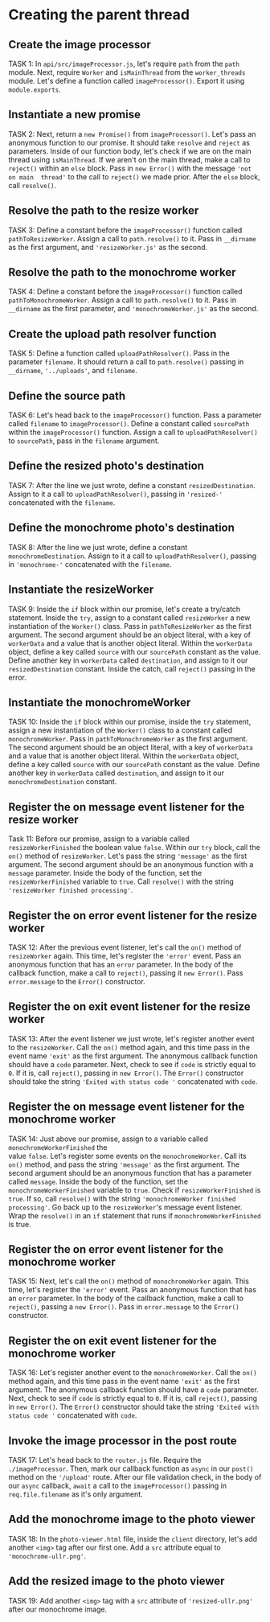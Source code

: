 # Creating the parent thread

## Create the image processor
TASK 1:
In `api/src/imageProcessor.js`, let's require `path` from the `path` module.
Next, require `Worker` and `isMainThread` from the `worker_threads` module.
Let's define a function called `imageProcessor()`. Export it using 
`module.exports`.

## Instantiate a new promise
TASK 2:
Next, return a `new Promise()` from `imageProcessor()`. Let's pass an anonymous 
function to our promise. It should take `resolve` and `reject` as parameters.
Inside of our function body, let's check if we are on the main thread using 
`isMainThread`. If we aren't on the main thread, make a call to `reject()` 
within an `else` block. Pass in `new Error()` with the message `'not on main 
thread'` to the call to `reject()` we made prior. After the `else` block, call
`resolve()`. 

## Resolve the path to the resize worker
TASK 3:
Define a constant before the `imageProcessor()` function called 
`pathToResizeWorker`. Assign a call to `path.resolve()` to it. Pass in 
`__dirname` as the first argument, and `'resizeWorker.js'` as the second. 

## Resolve the path to the monochrome worker
TASK 4:
Define a constant before the `imageProcessor()` function called 
`pathToMonochromeWorker`. Assign a call to `path.resolve()` to it. Pass in 
`__dirname` as the first parameter, and `'monochromeWorker.js'` as the second. 

## Create the upload path resolver function
TASK 5:
Define a function called `uploadPathResolver()`. Pass in the parameter `filename`.
 It should return a call to `path.resolve()` passing in `__dirname`,
`'../uploads'`, and `filename`.

## Define the source path
TASK 6:
Let's head back to the `imageProcessor()` function. Pass a parameter called `filename` to `imageProcessor()`. 
Define a constant called `sourcePath` within the `imageProcessor()` function. Assign a call to 
`uploadPathResolver()` to `sourcePath`, pass in the `filename` argument.

## Define the resized photo's destination
TASK 7:
After the line we just wrote, define a constant `resizedDestination`. Assign to it a call to `uploadPathResolver()`, 
passing in `'resized-'` concatenated with the `filename`.


## Define the monochrome photo's destination
TASK 8:
After the line we just wrote, define a constant `monochromeDestination`. Assign to it a call to `uploadPathResolver()`,
passing in `'monochrome-'` concatenated with the `filename`.

## Instantiate the resizeWorker
TASK 9:
Inside the `if` block within our promise, let's create a try/catch statement.
Inside the `try`, assign to a constant called `resizeWorker` a new instantiation 
of the `Worker()` class. Pass in `pathToResizeWorker` as the first argument. The 
second argument should be an object literal, with a key of `workerData` and a 
value that is another object literal. Within the `workerData` object, define a 
key called `source` with our `sourcePath` constant as the value. Define another 
key in `workerData` called `destination`, and assign to it our `resizedDestination` 
constant. Inside the catch, call `reject()` passing in the error.

## Instantiate the monochromeWorker
TASK 10:
Inside the `if` block within our promise, inside the `try` statement, assign a new 
instantiation of the `Worker()` class to a constant called `monochromeWorker`. 
Pass in `pathToMonochromeWorker` as the first argument. The second argument 
should be an object literal, with a key of `workerData` and a value that is 
another object literal. Within the `workerData` object, define a key called 
`source` with our `sourcePath` constant as the value. Define another key in 
`workerData` called `destination`, and assign to it our `monochromeDestination` 
constant.

## Register the on message event listener for the resize worker
Task 11:
Before our promise, assign to a variable called `resizeWorkerFinished` the boolean 
value `false`. Within our `try` block, call the `on()` method of `resizeWorker`. 
Let's pass the string `'message'` as the first argument. The second argument 
should be an anonymous function with a `message` parameter. Inside 
the body of the function, set the `resizeWorkerFinished` variable to `true`.
Call `resolve()` with the string `'resizeWorker finished processing'`.

## Register the on error event listener for the resize worker
TASK 12:
After the previous event listener, let's call the `on()` method of `resizeWorker` again. 
This time, let's register the `'error'` event. Pass an anonymous function that has an `error` parameter.
 In the body of the callback function, make a call to `reject()`, passing it `new Error()`.
 Pass `error.message` to the `Error()` constructor.

## Register the on exit event listener for the resize worker
TASK 13:
After the event listener we just wrote, let's register another event to the `resizeWorker`. Call the `on()` method again, and this time pass in the event name `'exit'` as the first argument. The anonymous callback function should have a `code` parameter. Next, check to see if `code` is strictly equal to `0`. If it is, call `reject()`, passing in `new Error()`. The `Error()` constructor should take the string `'Exited with status code '` concatenated with `code`.


## Register the on message event listener for the monochrome worker
TASK 14:
Just above our promise, assign to a variable called `monochromeWorkerFinished` the  
value `false`. Let's register some events on the `monochromeWorker`. Call its 
`on()` method, and pass the string `'message'` as the first argument. The second 
argument should be an anonymous function that has a parameter called 
`message`. Inside the body of the function, set the `monochromeWorkerFinished` 
variable to `true`. Check if `resizeWorkerFinished` is `true`. If so, call 
`resolve()` with the string `'monochromeWorker finished processing'`. Go back up 
to the `resizeWorker`'s message event listener. Wrap the `resolve()` in an `if` 
statement that runs if `monochromeWorkerFinished` is true.

## Register the on error event listener for the monochrome worker
TASK 15:
Next, let's call the `on()` method of `monochromeWorker` again. This time, let's 
register the `'error'` event. Pass an anonymous function that has an `error` parameter.
In the body of the callback function, make a call to `reject()`, 
passing a `new Error()`. Pass in `error.message` to the `Error()` constructor.

## Register the on exit event listener for the monochrome worker
TASK 16:
Let's register another event to the `monochromeWorker`. Call the `on()` method 
again, and this time pass in the event name `'exit'` as the first argument. The 
anonymous callback function should have a `code` parameter. Next, check to 
see if `code` is strictly equal to `0`. If it is, call `reject()`, passing in 
`new Error()`. The `Error()` constructor should take the string `'Exited with status code '` 
concatenated with `code`. 

## Invoke the image processor in the post route
TASK 17:
Let's head back to the `router.js` file. Require the `./imageProcessor`. Then, mark 
our callback function as `async` in our `post()` method on the `'/upload'` route. 
After our file validation check, in the body of our `async` callback, `await`
a call to the `imageProcessor()` passing in `req.file.filename` as it's only 
argument.

## Add the monochrome image to the photo viewer
TASK 18:
In the `photo-viewer.html` file, inside the `client` directory, let's add another `<img>` tag after our first one. Add a `src` attribute equal to `'monochrome-ullr.png'`.

## Add the resized image to the photo viewer
TASK 19:
Add another `<img>` tag with a `src` attribute of `'resized-ullr.png'` after 
our monochrome image.
